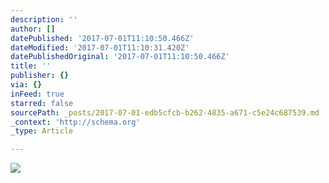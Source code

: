 ```yaml
---
description: ''
author: []
datePublished: '2017-07-01T11:10:50.466Z'
dateModified: '2017-07-01T11:10:31.420Z'
datePublishedOriginal: '2017-07-01T11:10:50.466Z'
title: ''
publisher: {}
via: {}
inFeed: true
starred: false
sourcePath: _posts/2017-07-01-edb5cfcb-b262-4835-a671-c5e24c687539.md
_context: 'http://schema.org'
_type: Article

---
```

![](https://the-grid-user-content.s3-us-west-2.amazonaws.com/6c12bc2a-2166-4538-b107-bbc3ea3268e7.jpg)